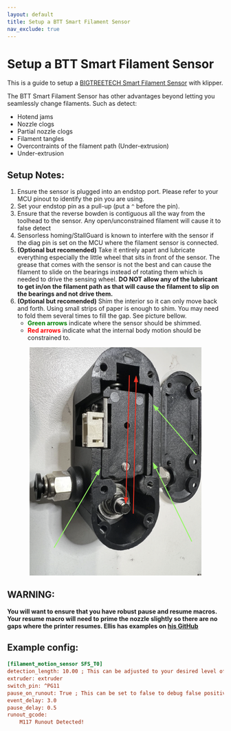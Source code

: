 ```yaml
---
layout: default
title: Setup a BTT Smart Filament Sensor
nav_exclude: true
---
```


# Setup a BTT Smart Filament Sensor

This is a guide to setup a [BIGTREETECH Smart Filament Sensor](https://github.com/bigtreetech/smart-filament-detection-module) with klipper.

The BTT Smart Filament Sensor has other advantages beyond letting you seamlessly change filaments. Such as detect:

* Hotend jams
* Nozzle clogs
* Partial nozzle clogs
* Filament tangles
* Overcontraints of the filament path (Under-extrusion)
* Under-extrusion

## Setup Notes:
1. Ensure the sensor is plugged into an endstop port. Please refer to your MCU pinout to identify the pin you are using. 
1. Set your endstop pin as a pull-up (put a `^` before the pin).
1. Ensure that the reverse bowden is contiguous all the way from the toolhead to the sensor. Any open/unconstrained filament will cause it to false detect
1. Sensorless homing/StallGuard is known to interfere with the sensor if the diag pin is set on the MCU where the filament sensor is connected.
1. **(Optional but recomended)** Take it entirely apart and lubricate everything especially the little wheel that sits in front of the sensor. The grease that comes with the sensor is not the best and can cause the filament to slide on the bearings instead of rotating them which is needed to drive the sensing wheel. **DO NOT allow any of the lubricant to get in/on the filament path as that will cause the filament to slip on the bearings and not drive them.**
1. **(Optional but recomended)** Shim the interior so it can only move back and forth. Using small strips of paper is enough to shim. You may need to fold them several times to fill the gap. See picture bellow.
    * <span style="color:green">**Green arrows** </span>indicate where the sensor should be shimmed.
    * <span style="color:Red">**Red arrows** </span> indicate what the internal body motion should be constrained to.

<p align="center">
  <img width="400" src="./Images/btt_shim.png">
</p>

## WARNING:
**You will want to ensure that you have robust pause and resume macros. Your resume macro will need to prime the nozzle slightly so there are no gaps where the printer resumes. Ellis has examples on [his GitHub](https://github.com/AndrewEllis93/Print-Tuning-Guide/blob/040d31c6daaed23c2a1a353545e7ee442a232f32/articles/useful_macros.md)**

## Example config:
```ini
[filament_motion_sensor SFS_T0]
detection_length: 10.00 ; This can be adjusted to your desired level of sensitivity. 10 is a recomended value to prevent flow dropoff false triggers.
extruder: extruder
switch_pin: ^PG11
pause_on_runout: True ; This can be set to false to debug false positives putting the sensor in "monitor mode". The printer will not pause but it will run the runout_gcode below. 
event_delay: 3.0
pause_delay: 0.5
runout_gcode:
    M117 Runout Detected!
```

